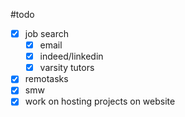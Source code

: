 #todo 

- [x] job search
	- [x] email
	- [x] indeed/linkedin
	- [x] varsity tutors
- [x] remotasks 
- [x] smw
- [x] work on hosting projects on website